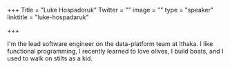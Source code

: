 +++
Title = "Luke Hospadoruk"
Twitter = ""
image = ""
type = "speaker"
linktitle = "luke-hospadaruk"

+++

I'm the lead software engineer on the data-platform team at Ithaka.  I like functional programming, I recently learned to love olives, I build boats, and I used to walk on stilts as a kid.
